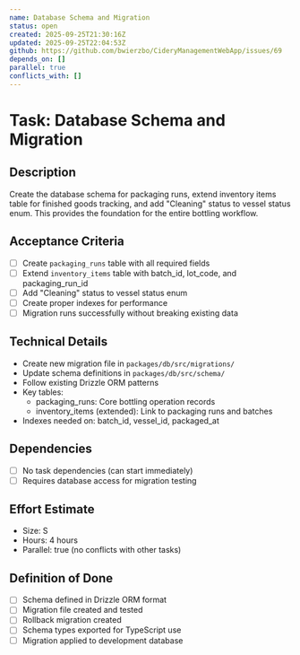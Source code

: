 ```yaml
---
name: Database Schema and Migration
status: open
created: 2025-09-25T21:30:16Z
updated: 2025-09-25T22:04:53Z
github: https://github.com/bwierzbo/CideryManagementWebApp/issues/69
depends_on: []
parallel: true
conflicts_with: []
---
```


# Task: Database Schema and Migration

## Description
Create the database schema for packaging runs, extend inventory items table for finished goods tracking, and add "Cleaning" status to vessel status enum. This provides the foundation for the entire bottling workflow.

## Acceptance Criteria
- [ ] Create `packaging_runs` table with all required fields
- [ ] Extend `inventory_items` table with batch_id, lot_code, and packaging_run_id
- [ ] Add "Cleaning" status to vessel status enum
- [ ] Create proper indexes for performance
- [ ] Migration runs successfully without breaking existing data

## Technical Details
- Create new migration file in `packages/db/src/migrations/`
- Update schema definitions in `packages/db/src/schema/`
- Follow existing Drizzle ORM patterns
- Key tables:
  - packaging_runs: Core bottling operation records
  - inventory_items (extended): Link to packaging runs and batches
- Indexes needed on: batch_id, vessel_id, packaged_at

## Dependencies
- [ ] No task dependencies (can start immediately)
- [ ] Requires database access for migration testing

## Effort Estimate
- Size: S
- Hours: 4 hours
- Parallel: true (no conflicts with other tasks)

## Definition of Done
- [ ] Schema defined in Drizzle ORM format
- [ ] Migration file created and tested
- [ ] Rollback migration created
- [ ] Schema types exported for TypeScript use
- [ ] Migration applied to development database

